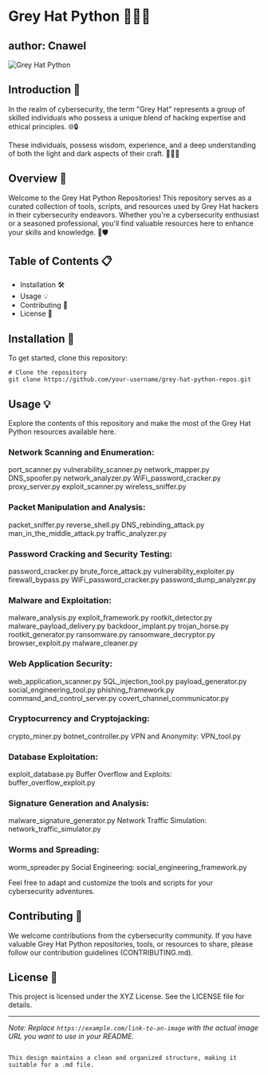 
# Grey Hat Python  🕵️‍♂️🐍
## author: Cnawel

![Grey Hat Python](https://e1.pxfuel.com/desktop-wallpaper/469/572/desktop-wallpaper-grey-color-snake-scales-157-section-%D0%B6%D0%B8%D0%B2%D0%BE%D1%82%D0%BD%D1%8B%D0%B5-colorful-snakes.jpg)

## Introduction 📖

In the realm of cybersecurity, the term "Grey Hat" represents a group of skilled individuals who possess a unique blend of hacking expertise and ethical principles. 🌐🔒

These individuals, possess wisdom, experience, and a deep understanding of both the light and dark aspects of their craft. 🧙‍♂️✨

## Overview 🌟

Welcome to the Grey Hat Python Repositories! This repository serves as a curated collection of tools, scripts, and resources used by Grey Hat hackers in their cybersecurity endeavors. Whether you're a cybersecurity enthusiast or a seasoned professional, you'll find valuable resources here to enhance your skills and knowledge. 🚀🛡️

## Table of Contents 📋

- Installation 🛠️
- Usage 💡
- Contributing 👥
- License 📝

## Installation 🚀

To get started, clone this repository:

```
# Clone the repository
git clone https://github.com/your-username/grey-hat-python-repos.git
```

## Usage 💡

Explore the contents of this repository and make the most of the Grey Hat Python resources available here. 

### Network Scanning and Enumeration:
port_scanner.py
vulnerability_scanner.py
network_mapper.py
DNS_spoofer.py
network_analyzer.py
WiFi_password_cracker.py
proxy_server.py
exploit_scanner.py
wireless_sniffer.py
### Packet Manipulation and Analysis:
packet_sniffer.py
reverse_shell.py
DNS_rebinding_attack.py
man_in_the_middle_attack.py
traffic_analyzer.py
### Password Cracking and Security Testing:
password_cracker.py
brute_force_attack.py
vulnerability_exploiter.py
firewall_bypass.py
WiFi_password_cracker.py
password_dump_analyzer.py
### Malware and Exploitation:
malware_analysis.py
exploit_framework.py
rootkit_detector.py
malware_payload_delivery.py
backdoor_implant.py
trojan_horse.py
rootkit_generator.py
ransomware.py
ransomware_decryptor.py
browser_exploit.py
malware_cleaner.py
### Web Application Security:
web_application_scanner.py
SQL_injection_tool.py
payload_generator.py
social_engineering_tool.py
phishing_framework.py
command_and_control_server.py
covert_channel_communicator.py
### Cryptocurrency and Cryptojacking:
crypto_miner.py
botnet_controller.py
VPN and Anonymity:
VPN_tool.py
### Database Exploitation:
exploit_database.py
Buffer Overflow and Exploits:
buffer_overflow_exploit.py
### Signature Generation and Analysis:
malware_signature_generator.py
Network Traffic Simulation:
network_traffic_simulator.py
### Worms and Spreading:
worm_spreader.py
Social Engineering:
social_engineering_framework.py

Feel free to adapt and customize the tools and scripts for your cybersecurity adventures.

## Contributing 👥

We welcome contributions from the cybersecurity community. If you have valuable Grey Hat Python repositories, tools, or resources to share, please follow our contribution guidelines (CONTRIBUTING.md).

## License 📝

This project is licensed under the XYZ License. See the LICENSE file for details.

---

*Note: Replace `https://example.com/link-to-an-image` with the actual image URL you want to use in your README.*
```

This design maintains a clean and organized structure, making it suitable for a .md file.
